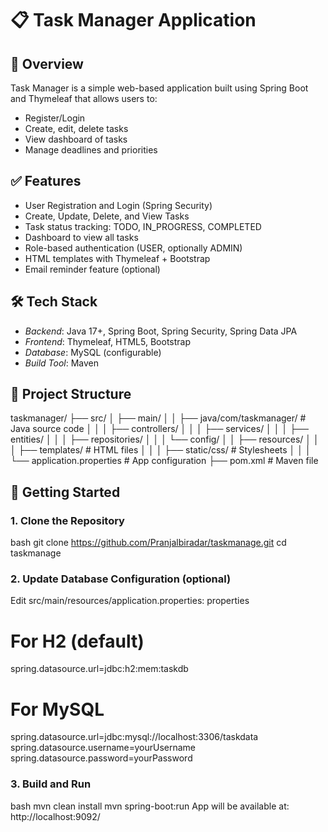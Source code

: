 # 📋 Task Manager Application

## 📌 Overview
Task Manager is a simple web-based application built using Spring Boot and Thymeleaf that allows users to:
- Register/Login
- Create, edit, delete tasks
- View dashboard of tasks
- Manage deadlines and priorities

## ✅ Features
- User Registration and Login (Spring Security)
- Create, Update, Delete, and View Tasks
- Task status tracking: TODO, IN_PROGRESS, COMPLETED
- Dashboard to view all tasks
- Role-based authentication (USER, optionally ADMIN)
- HTML templates with Thymeleaf + Bootstrap
- Email reminder feature (optional)

## 🛠 Tech Stack
- *Backend*: Java 17+, Spring Boot, Spring Security, Spring Data JPA
- *Frontend*: Thymeleaf, HTML5, Bootstrap
- *Database*: MySQL (configurable)
- *Build Tool*: Maven

## 📁 Project Structure

taskmanager/
├── src/
│   ├── main/
│   │   ├── java/com/taskmanager/         # Java source code
│   │   │   ├── controllers/
│   │   │   ├── services/
│   │   │   ├── entities/
│   │   │   ├── repositories/
│   │   │   └── config/
│   │   ├── resources/
│   │   │   ├── templates/                # HTML files
│   │   │   ├── static/css/               # Stylesheets
│   │   │   └── application.properties    # App configuration
├── pom.xml                               # Maven file


## 🚀 Getting Started

### 1. Clone the Repository
bash
git clone https://github.com/Pranjalbiradar/taskmanage.git
cd taskmanage


### 2. Update Database Configuration (optional)
Edit src/main/resources/application.properties:
properties
# For H2 (default)
spring.datasource.url=jdbc:h2:mem:taskdb

# For MySQL
spring.datasource.url=jdbc:mysql://localhost:3306/taskdata
spring.datasource.username=yourUsername
spring.datasource.password=yourPassword


### 3. Build and Run
bash
mvn clean install
mvn spring-boot:run
App will be available at: http://localhost:9092/



